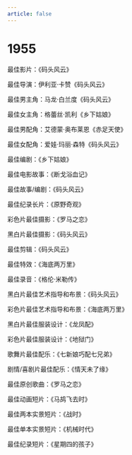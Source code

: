 ```yaml
---
article: false
---
```


# 1955

最佳影片：《码头风云》

最佳导演：伊利亚·卡赞《码头风云》

最佳男主角：马龙·白兰度《码头风云》

最佳女主角：格蕾丝·凯利《乡下姑娘》

最佳男配角：艾德蒙·奥布莱恩《赤足天使》

最佳女配角：爱娃·玛丽·森特《码头风云》

最佳编剧：《乡下姑娘》

最佳电影故事：《断戈浴血记》

最佳故事/编剧：《码头风云》

最佳纪录长片：《原野奇观》

彩色片最佳摄影：《罗马之恋》

黑白片最佳摄影：《码头风云》

最佳剪辑：《码头风云》

最佳特效：《海底两万里》

最佳录音：《格伦·米勒传》

黑白片最佳艺术指导和布景：《码头风云》

彩色片最佳艺术指导和布景：《海底两万里》

黑白片最佳服装设计：《龙凤配》

彩色片最佳服装设计：《地狱门》

歌舞片最佳配乐：《七新娘巧配七兄弟》

剧情/喜剧片最佳配乐：《情天未了缘》

最佳原创歌曲：《罗马之恋》

最佳动画短片：《马鸪飞去时》

最佳两本实景短片：《战时》

最佳单本实景短片：《机械时代》

最佳纪录短片：《星期四的孩子》